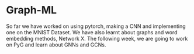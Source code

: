 # Graph-ML
So far we have worked on using pytorch, making a CNN and implementing one on the MNIST Dataset. We have also learnt about graphs and word embedding methods, Network X. The following week, we are going to work on PyG and learn about GNNs and GCNs.

